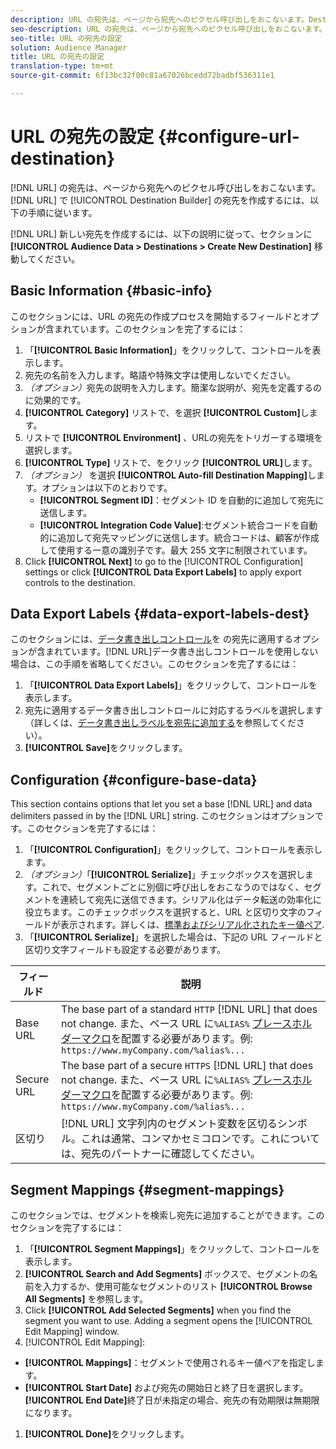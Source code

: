 ```yaml
---
description: URL の宛先は、ページから宛先へのピクセル呼び出しをおこないます。Destination Builder で URL の宛先を作成するには、以下の手順に従います。
seo-description: URL の宛先は、ページから宛先へのピクセル呼び出しをおこないます。Destination Builder で URL の宛先を作成するには、以下の手順に従います。
seo-title: URL の宛先の設定
solution: Audience Manager
title: URL の宛先の設定
translation-type: tm+mt
source-git-commit: 6f13bc32f00c81a67026bcedd72badbf536311e1

---
```




# URL の宛先の設定 {#configure-url-destination}

[!DNL URL] の宛先は、ページから宛先へのピクセル呼び出しをおこないます。[!DNL URL] で [!UICONTROL Destination Builder] の宛先を作成するには、以下の手順に従います。

<!-- create-url-destination.xml -->

[!DNL URL] 新しい宛先を作成するには、以下の説明に従って、セクションに **[!UICONTROL Audience Data > Destinations > Create New Destination]** 移動してください。

## Basic Information {#basic-info}

このセクションには、URL の宛先の作成プロセスを開始するフィールドとオプションが含まれています。このセクションを完了するには：

1. 「**[!UICONTROL Basic Information]**」をクリックして、コントロールを表示します。
2. 宛先の名前を入力します。略語や特殊文字は使用しないでください。
3. *（オプション）*&#x200B;宛先の説明を入力します。簡潔な説明が、宛先を定義するのに効果的です。
4. **[!UICONTROL Category]** リストで、を選択 **[!UICONTROL Custom]**&#x200B;します。
5. リストで **[!UICONTROL Environment]** 、URLの宛先をトリガーする環境を選択します。
6. **[!UICONTROL Type]** リストで、をクリック **[!UICONTROL URL]**&#x200B;します。
7. *（オプション）* を選択 **[!UICONTROL Auto-fill Destination Mapping]**&#x200B;します。オプションは以下のとおりです。
   * **[!UICONTROL Segment ID]**：セグメント ID を自動的に追加して宛先に送信します。
   * **[!UICONTROL Integration Code Value]**:セグメント統合コードを自動的に追加して宛先マッピングに送信します。統合コードは、顧客が作成して使用する一意の識別子です。最大 255 文字に制限されています。
8. Click **[!UICONTROL Next]** to go to the [!UICONTROL Configuration] settings or click **[!UICONTROL Data Export Labels]** to apply export controls to the destination.

## Data Export Labels {#data-export-labels-dest}

このセクションには、[データ書き出しコントロール](../../features/data-export-controls.md)を の宛先に適用するオプションが含まれています。[!DNL URL]データ書き出しコントロールを使用しない場合は、この手順を省略してください。このセクションを完了するには：

1. 「**[!UICONTROL Data Export Labels]**」をクリックして、コントロールを表示します。
2. 宛先に適用するデータ書き出しコントロールに対応するラベルを選択します（詳しくは、[データ書き出しラベルを宛先に追加する](/help/using/features/destinations/add-data-export-labels.md)を参照してください）。
3. **[!UICONTROL Save]**&#x200B;をクリックします。

## Configuration {#configure-base-data}

This section contains options that let you set a base [!DNL URL] and data delimiters passed in by the [!DNL URL] string. このセクションはオプションです。このセクションを完了するには：

1. 「**[!UICONTROL Configuration]**」をクリックして、コントロールを表示します。
1. *（オプション）*「**[!UICONTROL Serialize]**」チェックボックスを選択します。これで、セグメントごとに別個に呼び出しをおこなうのではなく、セグメントを連続して宛先に送信できます。シリアル化はデータ転送の効率化に役立ちます。このチェックボックスを選択すると、URL と区切り文字のフィールドが表示されます。詳しくは、[標準およびシリアル化されたキー値ペア](../../features/destinations/key-value-pairs.md).
1. 「**[!UICONTROL Serialize]**」を選択した場合は、下記の URL フィールドと区切り文字フィールドも設定する必要があります。

| フィールド | 説明 |
|--- |--- |
| Base URL | The base part of a standard `HTTP` [!DNL URL] that does not change. また、ベース URL に`%ALIAS%` [プレースホルダーマクロ](../../features/destinations/destination-macros.md#destination-macros-defined)を配置する必要があります。例: `https://www.myCompany.com/%alias%...` |
| Secure URL | The base part of a secure `HTTPS` [!DNL URL] that does not change. また、ベース URL に`%ALIAS%` [プレースホルダーマクロ](../../features/destinations/destination-macros.md#destination-macros-defined)を配置する必要があります。例: `https://www.myCompany.com/%alias%...` |
| 区切り | [!DNL URL] 文字列内のセグメント変数を区切るシンボル。これは通常、コンマかセミコロンです。これについては、宛先のパートナーに確認してください。 |

## Segment Mappings {#segment-mappings}

このセクションでは、セグメントを検索し宛先に追加することができます。このセクションを完了するには：

1. 「**[!UICONTROL Segment Mappings]**」をクリックして、コントロールを表示します。
1. **[!UICONTROL Search and Add Segments]** ボックスで、セグメントの名前を入力するか、使用可能なセグメントのリスト **[!UICONTROL Browse All Segments]** を参照します。
1. Click **[!UICONTROL Add Selected Segments]** when you find the segment you want to use. Adding a segment opens the [!UICONTROL Edit Mapping] window.
1.  [!UICONTROL Edit Mapping]:
   * **[!UICONTROL Mappings]**：セグメントで使用されるキー値ペアを指定します。
   * **[!UICONTROL Start Date]** および宛先の開始日と終了日を選択します。**[!UICONTROL End Date]**&#x200B;終了日が未指定の場合、宛先の有効期限は無期限になります。
1. **[!UICONTROL Done]**&#x200B;をクリックします。